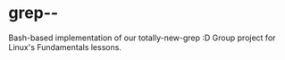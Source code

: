 # grep--
Bash-based implementation of our totally-new-grep :D Group project for Linux's Fundamentals lessons.
